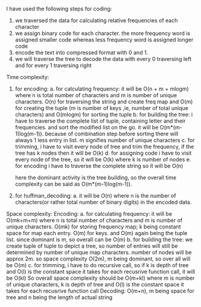 I have used the following steps for coding:
1. we traversed the data for calculating relative frequencies of each character
2. we assign binary code for each character. the more frequency word is assigned smaller code whereas less frequency word is assigned longer code
3. encode the text into compressed format with 0 and 1.
4. we will traverse the tree to decode the data with every 0 traversing left and for every 1 traversing right

Time complexity:
1. for encoding:
    a. for calculating frequency: it will be O(n + m + mlogm) where n is total number of characters and m is number of unique characters. O(n) for traversing the string and create freq map and O(m) for creating the tuple (m is number of keys ,ie, number of total unique characters) and O(mlogm) for sorting the tuple
    b. for building the tree: i have to traverse the complete list of tuple, containing letter and their frequencies. and sort the modified list on the go. it will be O(m*(m-1)log(m-1)).
    because of combination step before sorting there will always 1 less entry in list. m signifies number of unique characters
    c. for trimming, i have to visit every node of tree and trim the frequency, if the tree has k nodes then it will be O(k)
    d. for assigning code i have to visit every node of the tree, so it will be O(k) where k is number of nodes
    e. for encoding i have to traverse the complete string so it will be O(n)

    here the dominant activity is the tree building, so the overall time complexity can be said as O(m*(m-1)log(m-1)).

2. for huffman_decoding:
    a. it will be O(n) where n is  the number of characters(or rather total number of binary digits) in the encoded data.

Space complexity:
Encoding:
    a. for calculating frequency: it will be O(mk+m+m) where n is total number of characters and m is number of unique characters. O(mk) for storing frequency map; k being constant space for map each entry. O(m) for keys. and O(m) again being the tuple list. since dominant is m, so overall can be O(m)
    b. for building the tree: we create tuple of tuple to depict a tree, so number of entries will still be determined by number of unique map characters. number of nodes will be approx 2m. so space complexity O(2m), m being dominant, so over all will be O(m)
    c. for trimming, i have to do recursive call, so if k is depth of tree and O(l) is the constant space it takes for each recusrive function call, it will be O(kl)
    So overall space complexity should be O(m+kl) where m is number of unique characters, k is depth of tree and O(l) is the constant space it takes for each recusrive function call
Decoding:
    O(m+n), m being space for tree and n being the length of actual string
